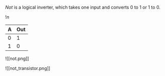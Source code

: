 *Not* is a logical inverter, which takes one input and converts $0$ to $1$ or $1$ to  $0$. 

$!n$

| A | Out |
| --- | --- |
| 0 | 1 |
| 1 | 0 |

![[not.png]]

![[not_transistor.png]]
